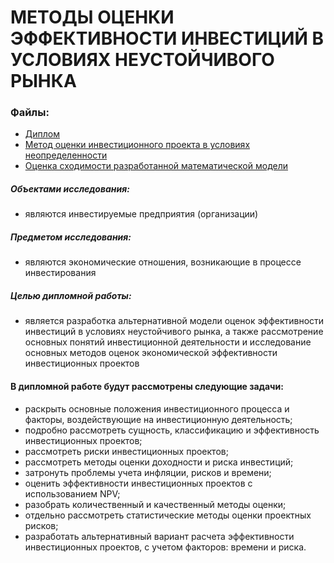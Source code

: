 # МЕТОДЫ ОЦЕНКИ ЭФФЕКТИВНОСТИ ИНВЕСТИЦИЙ В УСЛОВИЯХ НЕУСТОЙЧИВОГО РЫНКА


### Файлы: 
* [Диплом](https://github.com/Alex110117/math_model/blob/master/%D0%94%D0%B8%D0%BF%D0%BB%D0%BE%D0%BC%20%D0%A4-51.pdf)
* [Метод оценки инвестиционного проекта в условиях неопределенности](https://github.com/Alex110117/math_model/blob/master/%D0%9C%D0%B5%D1%82%D0%BE%D0%B4%20%D0%BE%D1%86%D0%B5%D0%BD%D0%BA%D0%B8%20%D0%B8%D0%BD%D0%B2%D0%B5%D1%81%D1%82%D0%B8%D1%86%D0%B8%D0%BE%D0%BD%D0%BD%D0%BE%D0%B3%D0%BE%20%D0%BF%D1%80%D0%BE%D0%B5%D0%BA%D1%82%D0%B0%20%D0%B2%20%D1%83%D1%81%D0%BB%D0%BE%D0%B2%D0%B8%D1%8F%D1%85%20%D0%BD%D0%B5%D0%BE%D0%BF%D1%80%D0%B5%D0%B4%D0%B5%D0%BB%D0%B5%D0%BD%D0%BD%D0%BE%D1%81%D1%82%D0%B8.pdf)
* [Оценка сходимости разработанной математической модели](https://github.com/Alex110117/math_model/blob/master/%D0%9E%D1%86%D0%B5%D0%BD%D0%BA%D0%B0%20%D1%81%D1%85%D0%BE%D0%B4%D0%B8%D0%BC%D0%BE%D1%81%D1%82%D0%B8%20%D1%80%D0%B0%D0%B7%D1%80%D0%B0%D0%B1%D0%BE%D1%82%D0%B0%D0%BD%D0%BD%D0%BE%D0%B9%20%D0%BC%D0%B0%D1%82%D0%B5%D0%BC%D0%B0%D1%82%D0%B8%D1%87%D0%B5%D1%81%D0%BA%D0%BE%D0%B9%20%D0%BC%D0%BE%D0%B4%D0%B5%D0%BB%D0%B8.pdf)


##### Объектами исследования:
* являются инвестируемые предприятия (организации)

##### Предметом исследования: 
* являются экономические отношения, возникающие в процессе инвестирования

##### Целью дипломной работы:
* является разработка альтернативной модели оценок эффективности инвестиций в условиях неустойчивого рынка, а также рассмотрение основных понятий инвестиционной деятельности и исследование основных методов оценок экономической эффективности инвестиционных проектов


#### В дипломной работе будут рассмотрены следующие задачи: 
* раскрыть основные положения инвестиционного процесса и факторы, воздействующие на инвестиционную деятельность;
* подробно рассмотреть сущность, классификацию и эффективность инвестиционных проектов;
* рассмотреть риски инвестиционных проектов;
* рассмотреть методы оценки доходности и риска инвестиций;
* затронуть проблемы учета инфляции, рисков и времени;
* оценить эффективности инвестиционных проектов с использованием NPV;
* разобрать количественный и качественный методы оценки;
* отдельно рассмотреть статистические методы оценки проектных рисков;
* разработать альтернативный вариант расчета эффективности инвестиционных проектов, с учетом факторов: времени и риска.
